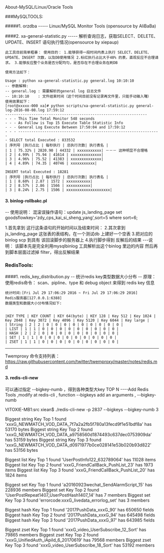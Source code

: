 
About-MySQL/Linux/Oracle Tools

###MySQLTOOLS:

#####1. orzdba 
----- Linux/MySQL Monitor Tools (opensource by AliBaBa)

####2. xa-general-statistic.py 
----- 解析查询日志，获取SELECT、DELETE、UPDATE、INSERT 语句执行情况(opensource by xiepaup)

    此工具目前简单粗暴： 使用目的： 1.能够获得一段时间内表上执行 SELECT、DELETE、UPDATE、INSERT 次数，以及DB使用情况 2.标红执行占比大于40% 的表，直观反应不合理请求。 3.能够反应整个业务是否分配均匀，是否存在不合理业务在刷DB
```
使用方法如下：

Usage : python xa-general-statistic.py general.log 10:10:10
-- 参数解释:
-- general.log : 需要解析的general log 日志文件
-- 10:10:10    : 文件结束时间（这个时间目前没有记录再文件里，只能手动输入囖）
使用效果如下： 
[root@xxxxx-000 xa]# python scripts/xa-general-statistic.py general-log-2016-08-08.log 17:59:12 
----------------------------------------------------------------- 
- - - This Time Total Monitor 548 seconds 
- - - As Follow is Top 15 Execute Table Statistic Info 
- - - General Log Execute Between 17:50:04 and 17:59:12
- - - ----------------------------------------------------------------- 
- SELECT total Executed : 833532
| 序列号 |执行占比 | 每秒执行 | 总执行次数| 执行表名 |
| 1 | 75.32% | 2820.90 | 44332 | xxxxxxxxxxx| －－－ 这种明显不合理咯 
| 2 | 4.99% | 75.94 | 41614 | xxxxxxxxxxxxxx| 
| 3 | 4.96% | 75.52 | 41383 | xxxxxxxxxxxxxx| 
| 4 | 4.89% | 74.35 | 40746 | xxxxxxxxxxx|

INSERT total Executed : 18281
| 序列号 |执行占比 | 每秒执行 | 总执行次数| 执行表名 |
| 1 | 8.60% | 2.87 | 1572 | xxxxxxxxxxx| 
| 2 | 8.57% | 2.86 | 1566 | xxxxxxxxxxx| 
| 3 | 8.24% | 2.75 | 1506 | xxxxxxxxxxxxxxxxxxxx|
```

#### 3. binlog-rollbakc.pl 
-- 使用说明： 混滚误操作语句：update js_landing_page set goodsflowkey='zdy_cps_kai_si_sheng_yang',sort=5 where sort=6;

1.首先拿到 这行这条语句的开始时间以及结束时间： 2.其次拿到 js_landing_page 这张表的表结构，在一个测试db 上建好一个空表 3.把对应的binlog scp 到具有 该回滚脚步的服务器上 4.执行脚步得到 反解后的结果 ---说明： 该脚本先是完全利用mysqlbinlog 工具解析出这个binlog 里边的内容 然后再到脚本层面过滤掉 filter，得出反解结果

### RedisTools:

####1. redis_key_distribution.py 
-- 统计redis key类型数据大小分布 
-- 原理：使用redis命令： scan、pipline、type 和 debug object 来得到 redis key 信息

```
统计时间:[Fri Jul 29 17:06:29 2016 ~ Fri Jul 29 17:06:29 2016] 
Redis服务器[127.0.0.1:6388] 
数据类型和数据大小分布情况如下:


|KEY TYPE | KEY COUNT | KEY 64(byte) | KEY 128 | Key 512 | Key 1024 | Key 2048 | Key 3072 | Key 4096 | Key 5120 | Key 6044 | Key large | 
| String | 2 | 2 | 0 | 0 | 0 | 0 | 0 | 0 | 0 | 0 | 0 | 
| LIST | 1 | 1 | 0 | 0 | 0 | 0 | 0 | 0 | 0 | 0 | 0 | 
| HASH | 2 | 2 | 0 | 0 | 0 | 0 | 0 | 0 | 0 | 0 | 0 |
| SET | 1 | 1 | 0 | 0 | 0 | 0 | 0 | 0 | 0 | 0 | 0 | 
| ZSET | 1 | 1 | 0 | 0 | 0 | 0 | 0 | 0 | 0 | 0 | 0 |

```
------------------------

Twemproxy 命令支持列表： https://raw.githubusercontent.com/twitter/twemproxy/master/notes/redis.md

#### 3. redis-cli-new 
可以通过指定 --bigkey-numb ，得到各种类型大key TOP N
----Add Redis Tools ,modify at redis-cli , function --bigkeys
add an arguments , --bigkey-numb

VITOXIE-MB1:src xiean$ ./redis-cli-new -p 2837 --bigkeys --bigkey-numb 3

Biggest string Key Top 1 found 'xxxG_NEWMATCH_VOD_DATA_7f7a2a2fb5f780a13fecd9f1e51bdf8a' has 53170 bytes 
Biggest string Key Top 2 found 'xxxG_NEWMATCH_VOD_DATA_a9758560d1874493c637dec0753909da' has 53159 bytes 
Biggest string Key Top 3 found 'xxxG_NEWMATCH_VOD_DATA_d0971977b0ce028141e53b020b93d822' has 53156 bytes 

Biggest list Key Top 1 found 'UserPostInfo122_632789064' has 11028 items 
Biggest list Key Top 2 found 'xxxG_FriendCallBack_PushList_23' has 1973 items 
Biggest list Key Top 3 found 'xxxG_FriendCallBack_PushList_20' has 1824 items 

Biggest set Key Top 1 found 'a20160923wechat_SendAlarmScript_15' has 228936 members 
Biggest set Key Top 2 found 'UserPostRepeat1407_UserPostHash1407_14' has 7 members 
Biggest set Key Top 3 found 'errorcode:xxxG_livedata_errorlog_set' has 3 members 

Biggest hash Key Top 1 found '2017PushData_xxxG_90' has 650650 fields 
Biggest hash Key Top 2 found '2017PushData_xxxG_94' has 645498 fields 
Biggest hash Key Top 3 found '2017PushData_xxxG_97' has 643985 fields 

Biggest zset Key Top 1 found 'xxxG_video_UserSubscribe_12_Sort' has 79865 members 
Biggest zset Key Top 2 found 'xxxG_UnifiedAuth_iApiId_6_20170619' has 79568 members 
Biggest zset Key Top 3 found 'xxxG_video_UserSubscribe_18_Sort' has 53192 members

